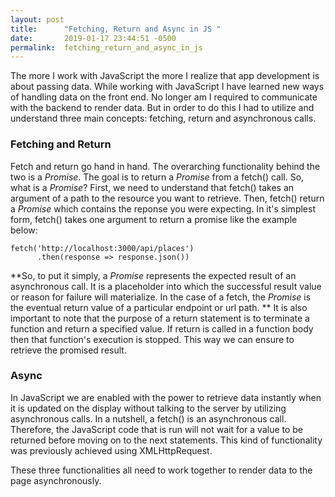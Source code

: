 ```yaml
---
layout: post
title:      "Fetching, Return and Async in JS "
date:       2019-01-17 23:44:51 -0500
permalink:  fetching_return_and_async_in_js
---
```



The more I work with JavaScript the more I realize that app development is about passing data. While working with JavaScript I have learned new ways of handling data on the front end. No longer am I required to communicate with the backend to render data. But in order to do this I had to utilize and understand three main concepts: fetching, return and asynchronous calls.

### Fetching and Return

Fetch and return go hand in hand. The overarching functionality behind the two is a *Promise*. The goal is to return a *Promise* from a fetch() call. So, what is a *Promise*? First, we need to understand that fetch() takes an argument of a path to the resource you want to retrieve. Then, fetch() return a *Promise* which contains the reponse you were expecting. In it's simplest form, fetch() takes one argument to return a promise like the example below:

```
fetch('http://localhost:3000/api/places')
      .then(response => response.json())
```

**So, to put it simply, a *Promise* represents the expected result of an asynchronous call. It is a placeholder into which the successful result value or reason for failure will materialize. In the case of a fetch, the *Promise* is the eventual return value of a particular endpoint or url path.
**
It is also important to note that the purpose of a return statement is to terminate a function and return a specified value. If  return is called in a function body then that function's execution is stopped. This way we can ensure to retrieve the promised result.

### Async

In JavaScript we are enabled with the power to retrieve data instantly when it is updated on the display without talking to the server by utilizing asynchronous calls. In a nutshell, a fetch() is an asynchronous call. Therefore, the JavaScript code that is run will not wait for a value to be returned before moving on to the next statements. This kind of functionality was previously achieved using XMLHttpRequest.

These three functionalities all need to work together to render data to the page asynchronously.
